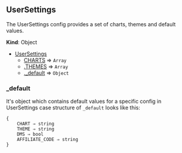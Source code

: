 
<a name="UserSettings"></a>

## UserSettings
The UserSettings config provides a set of charts, themes and default values.

**Kind**: Object

* [UserSettings](#AOHost)
    * [CHARTS](#CHARTS) ⇒ <code>Array</code>
    * [.THEMES](#THEMES) ⇒ <code>Array</code>
    * [._default](#_default) ⇒ <code>Object</code>

### _default
It's object which contains default values for a specific config
in UserSettings case structure of `_default` looks like this: 
```
{
	CHART ⇒ string
	THEME ⇒ string
	DMS ⇒ bool
	AFFILIATE_CODE ⇒ string
}
```